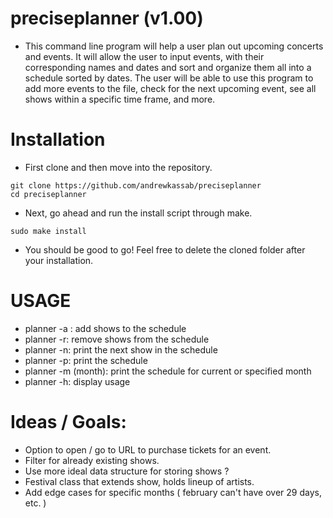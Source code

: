 # preciseplanner (v1.00)
- This command line program will help a user plan out upcoming concerts 
and events. It will allow the user to input events, with their corresponding 
names and dates and sort and organize them all into a schedule sorted by dates. 
The user will be able to use this program to add more events to the file, check 
for the next upcoming event, see all shows within a specific time frame, and more.

# Installation 
- First clone and then move into the repository.
```
git clone https://github.com/andrewkassab/preciseplanner
cd preciseplanner
```
- Next, go ahead and run the install script through make.
```
sudo make install
```
- You should be good to go! Feel free to delete the cloned folder after 
your installation.

# USAGE
- planner -a : add shows to the schedule
- planner -r: remove shows from the schedule
- planner -n: print the next show in the schedule
- planner -p: print the schedule
- planner -m (month): print the schedule for current or specified month
- planner -h: display usage
  
# Ideas / Goals:
- Option to open / go to URL to purchase tickets for an event.
- Filter for already existing shows.
- Use more ideal data structure for storing shows ?
- Festival class that extends show, holds lineup of artists. 
- Add edge cases for specific months ( february can't have over 29 days, etc. )
